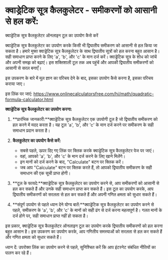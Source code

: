 क्वाड्रेटिक सूत्र कैलकुलेटर - समीकरणों को आसानी से हल करें:
===========================================================

क्वाड्रेटिक सूत्र कैलकुलेटर ऑनलाइन टूल का उपयोग कैसे करें

क्वाड्रेटिक सूत्र कैलकुलेटर का उपयोग करके किसी भी द्विघातीय समीकरण को आसानी से हल किया जा सकता है। हमारे मुफ्त क्वाड्रेटिक सूत्र कैलकुलेटर के साथ द्विघातीय सूत्रों को हल करना बहुत आसान है। सही समाधान प्राप्त करने के लिए 'a', 'b', और 'c' के मान दर्ज करें। क्वाड्रेटिक सूत्र के शोध को जांचें और अपनी समझ को बढ़ाएं। इस शक्तिशाली टूल तक अब पहुंचें और आपकी द्विघातीय समीकरणों को आसानी से सरल बनाएँ।

इस उपकरण के बारे में मूल ज्ञान का परिचय देने के बाद, इसका उपयोग कैसे करना है, इसका परिचय कराया जाए।

इस लिंक पर जाएं: <https://www.onlinecalculatorsfree.com/hi/math/quadratic-formula-calculator.html>

**क्वाड्रेटिक सूत्र कैलकुलेटर का उपयोग करना:**

1. **प्रारंभिक जानकारी:**क्वाड्रेटिक सूत्र कैलकुलेटर एक उपयोगी टूल है जो द्विघातीय समीकरण को हल करने में मदद करता है। यह टूल 'a', 'b', और 'c' के मान दर्ज करने पर समीकरण के सही समाधान प्रदान करता है।
2. **कैलकुलेटर का उपयोग कैसे करें:**
    
    
    - सबसे पहले, ऊपर दिए गए लिंक पर क्लिक करके क्वाड्रेटिक सूत्र कैलकुलेटर पेज पर जाएं।
    - वहां, आपको 'a', 'b', और 'c' के मान दर्ज करने के लिए खाने मिलेंगे।
    - इन मानों को दर्ज करने के बाद, "Calculate" बटन पर क्लिक करें।
    - जब आप "Calculate" बटन पर क्लिक करते हैं, तो आपको द्विघातीय समीकरण के सही समाधान की एक सूची प्राप्त होगी।
3. **टूल के फायदे:**क्वाड्रेटिक सूत्र कैलकुलेटर का उपयोग करने से, आप समीकरणों को आसानी से हल कर सकते हैं और उनके सही समाधान प्राप्त कर सकते हैं। इस टूल का उपयोग करके, आप द्विघातीय समीकरणों को सरलता से हल कर सकते हैं और अपनी गणित क्षमता को सुधार सकते हैं।
4. **संपूर्ण उपयोग से पहले ध्यान देने योग्य बातें:**क्वाड्रेटिक सूत्र कैलकुलेटर का उपयोग करने से पहले, समीकरण के 'a', 'b', और 'c' के मानों को सही ढंग से दर्ज करना महत्वपूर्ण है। गलत मानों के दर्ज होने पर, सही समाधान प्राप्त नहीं हो सकता है।

इस प्रकार, क्वाड्रेटिक सूत्र कैलकुलेटर ऑनलाइन टूल का उपयोग करके द्विघातीय समीकरणों को हल करना बहुत आसान है। इस उपकरण का उपयोग करके, आप गणितीय समस्याओं को सरलता से हल कर सकते हैं और गणित क्षमता को सुधार सकते हैं।

ध्यान दें: उपरोक्त लिंक का उपयोग करने से पहले, सुनिश्चित करें कि आप इंटरनेट संबंधित नीतियों का पालन कर रहे हैं।